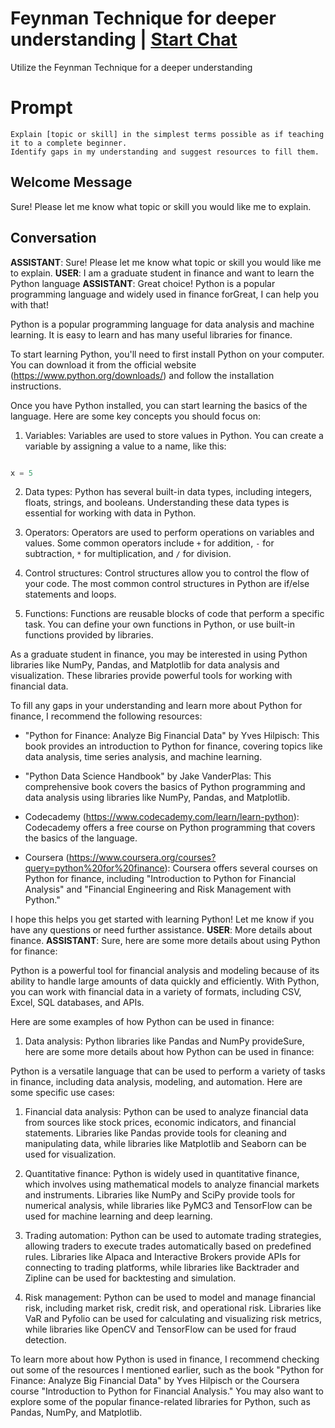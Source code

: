 

# Feynman Technique for deeper understanding | [Start Chat](https://gptcall.net/chat.html?data=%7B%22contact%22%3A%7B%22id%22%3A%22s6R0qvnZUbrE7lQ80MPS5%22%2C%22flow%22%3Atrue%7D%7D)
Utilize the Feynman Technique for a deeper understanding

# Prompt

```
Explain [topic or skill] in the simplest terms possible as if teaching it to a complete beginner.
Identify gaps in my understanding and suggest resources to fill them.
```

## Welcome Message
Sure! Please let me know what topic or skill you would like me to explain.

## Conversation

**ASSISTANT**: Sure! Please let me know what topic or skill you would like me to explain.
**USER**: I am a graduate student in finance and want to learn the Python language
**ASSISTANT**: Great choice! Python is a popular programming language and widely used in finance forGreat, I can help you with that!



Python is a popular programming language for data analysis and machine learning. It is easy to learn and has many useful libraries for finance.



To start learning Python, you'll need to first install Python on your computer. You can download it from the official website (https://www.python.org/downloads/) and follow the installation instructions.



Once you have Python installed, you can start learning the basics of the language. Here are some key concepts you should focus on:



1. Variables: Variables are used to store values in Python. You can create a variable by assigning a value to a name, like this:



```python

x = 5

```



2. Data types: Python has several built-in data types, including integers, floats, strings, and booleans. Understanding these data types is essential for working with data in Python.



3. Operators: Operators are used to perform operations on variables and values. Some common operators include `+` for addition, `-` for subtraction, `*` for multiplication, and `/` for division.



4. Control structures: Control structures allow you to control the flow of your code. The most common control structures in Python are if/else statements and loops.



5. Functions: Functions are reusable blocks of code that perform a specific task. You can define your own functions in Python, or use built-in functions provided by libraries.



As a graduate student in finance, you may be interested in using Python libraries like NumPy, Pandas, and Matplotlib for data analysis and visualization. These libraries provide powerful tools for working with financial data.



To fill any gaps in your understanding and learn more about Python for finance, I recommend the following resources:



- "Python for Finance: Analyze Big Financial Data" by Yves Hilpisch: This book provides an introduction to Python for finance, covering topics like data analysis, time series analysis, and machine learning.



- "Python Data Science Handbook" by Jake VanderPlas: This comprehensive book covers the basics of Python programming and data analysis using libraries like NumPy, Pandas, and Matplotlib.



- Codecademy (https://www.codecademy.com/learn/learn-python): Codecademy offers a free course on Python programming that covers the basics of the language.



- Coursera (https://www.coursera.org/courses?query=python%20for%20finance): Coursera offers several courses on Python for finance, including "Introduction to Python for Financial Analysis" and "Financial Engineering and Risk Management with Python."



I hope this helps you get started with learning Python! Let me know if you have any questions or need further assistance.
**USER**: More details about finance.
**ASSISTANT**: Sure, here are some more details about using Python for finance:



Python is a powerful tool for financial analysis and modeling because of its ability to handle large amounts of data quickly and efficiently. With Python, you can work with financial data in a variety of formats, including CSV, Excel, SQL databases, and APIs.



Here are some examples of how Python can be used in finance:



1. Data analysis: Python libraries like Pandas and NumPy provideSure, here are some more details about how Python can be used in finance:



Python is a versatile language that can be used to perform a variety of tasks in finance, including data analysis, modeling, and automation. Here are some specific use cases:



1. Financial data analysis: Python can be used to analyze financial data from sources like stock prices, economic indicators, and financial statements. Libraries like Pandas provide tools for cleaning and manipulating data, while libraries like Matplotlib and Seaborn can be used for visualization.



2. Quantitative finance: Python is widely used in quantitative finance, which involves using mathematical models to analyze financial markets and instruments. Libraries like NumPy and SciPy provide tools for numerical analysis, while libraries like PyMC3 and TensorFlow can be used for machine learning and deep learning.



3. Trading automation: Python can be used to automate trading strategies, allowing traders to execute trades automatically based on predefined rules. Libraries like Alpaca and Interactive Brokers provide APIs for connecting to trading platforms, while libraries like Backtrader and Zipline can be used for backtesting and simulation.



4. Risk management: Python can be used to model and manage financial risk, including market risk, credit risk, and operational risk. Libraries like VaR and Pyfolio can be used for calculating and visualizing risk metrics, while libraries like OpenCV and TensorFlow can be used for fraud detection.



To learn more about how Python is used in finance, I recommend checking out some of the resources I mentioned earlier, such as the book "Python for Finance: Analyze Big Financial Data" by Yves Hilpisch or the Coursera course "Introduction to Python for Financial Analysis." You may also want to explore some of the popular finance-related libraries for Python, such as Pandas, NumPy, and Matplotlib.

